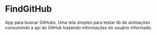 # FindGitHub
App para buscar GitHubs.
Uma tela simples para testar lib de animações consumindo a api do GitHub trazendo informações do usuário informado.
